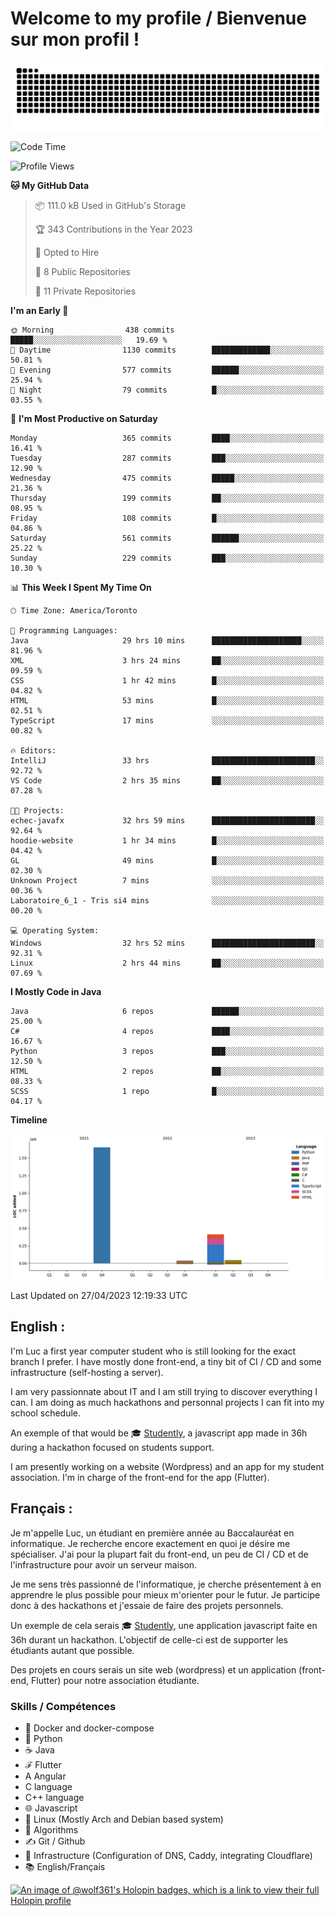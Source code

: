 # Welcome to my profile / Bienvenue sur mon profil !

![snake gif](https://github.com/wolf-361/wolf-361/blob/output/github-contribution-grid-snake.svg)

<!--START_SECTION:waka-->
![Code Time](http://img.shields.io/badge/Code%20Time-55%20hrs%2033%20mins-blue)

![Profile Views](http://img.shields.io/badge/Profile%20Views-0-blue)

**🐱 My GitHub Data** 

> 📦 111.0 kB Used in GitHub's Storage 
 > 
> 🏆 343 Contributions in the Year 2023
 > 
> 💼 Opted to Hire
 > 
> 📜 8 Public Repositories 
 > 
> 🔑 11 Private Repositories 
 > 
**I'm an Early 🐤** 

```text
🌞 Morning                438 commits         █████░░░░░░░░░░░░░░░░░░░░   19.69 % 
🌆 Daytime                1130 commits        █████████████░░░░░░░░░░░░   50.81 % 
🌃 Evening                577 commits         ██████░░░░░░░░░░░░░░░░░░░   25.94 % 
🌙 Night                  79 commits          █░░░░░░░░░░░░░░░░░░░░░░░░   03.55 % 
```
📅 **I'm Most Productive on Saturday** 

```text
Monday                   365 commits         ████░░░░░░░░░░░░░░░░░░░░░   16.41 % 
Tuesday                  287 commits         ███░░░░░░░░░░░░░░░░░░░░░░   12.90 % 
Wednesday                475 commits         █████░░░░░░░░░░░░░░░░░░░░   21.36 % 
Thursday                 199 commits         ██░░░░░░░░░░░░░░░░░░░░░░░   08.95 % 
Friday                   108 commits         █░░░░░░░░░░░░░░░░░░░░░░░░   04.86 % 
Saturday                 561 commits         ██████░░░░░░░░░░░░░░░░░░░   25.22 % 
Sunday                   229 commits         ███░░░░░░░░░░░░░░░░░░░░░░   10.30 % 
```


📊 **This Week I Spent My Time On** 

```text
🕑︎ Time Zone: America/Toronto

💬 Programming Languages: 
Java                     29 hrs 10 mins      ████████████████████░░░░░   81.96 % 
XML                      3 hrs 24 mins       ██░░░░░░░░░░░░░░░░░░░░░░░   09.59 % 
CSS                      1 hr 42 mins        █░░░░░░░░░░░░░░░░░░░░░░░░   04.82 % 
HTML                     53 mins             █░░░░░░░░░░░░░░░░░░░░░░░░   02.51 % 
TypeScript               17 mins             ░░░░░░░░░░░░░░░░░░░░░░░░░   00.82 % 

🔥 Editors: 
IntelliJ                 33 hrs              ███████████████████████░░   92.72 % 
VS Code                  2 hrs 35 mins       ██░░░░░░░░░░░░░░░░░░░░░░░   07.28 % 

🐱‍💻 Projects: 
echec-javafx             32 hrs 59 mins      ███████████████████████░░   92.64 % 
hoodie-website           1 hr 34 mins        █░░░░░░░░░░░░░░░░░░░░░░░░   04.42 % 
GL                       49 mins             █░░░░░░░░░░░░░░░░░░░░░░░░   02.30 % 
Unknown Project          7 mins              ░░░░░░░░░░░░░░░░░░░░░░░░░   00.36 % 
Laboratoire_6_1 - Tris si4 mins              ░░░░░░░░░░░░░░░░░░░░░░░░░   00.20 % 

💻 Operating System: 
Windows                  32 hrs 52 mins      ███████████████████████░░   92.31 % 
Linux                    2 hrs 44 mins       ██░░░░░░░░░░░░░░░░░░░░░░░   07.69 % 
```

**I Mostly Code in Java** 

```text
Java                     6 repos             ██████░░░░░░░░░░░░░░░░░░░   25.00 % 
C#                       4 repos             ████░░░░░░░░░░░░░░░░░░░░░   16.67 % 
Python                   3 repos             ███░░░░░░░░░░░░░░░░░░░░░░   12.50 % 
HTML                     2 repos             ██░░░░░░░░░░░░░░░░░░░░░░░   08.33 % 
SCSS                     1 repo              █░░░░░░░░░░░░░░░░░░░░░░░░   04.17 % 
```



**Timeline**

![Lines of Code chart](https://raw.githubusercontent.com/wolf-361/wolf-361/main/assets/bar_graph.png)


 Last Updated on 27/04/2023 12:19:33 UTC
<!--END_SECTION:waka-->

## English : 

I'm Luc a first year computer student who is still looking for the exact branch I prefer. I have mostly done front-end, a tiny bit of CI / CD and some infrastructure (self-hosting a server).

I am very passionnate about IT and I am still trying to discover everything I can. I am doing as much hackathons and personnal projects I can fit into my school schedule.

An exemple of that would be 🎓 [Studently](https://github.com/wolf-361/Studently-CodeJam12), a javascript app made in 36h during a hackathon focused on students support.

I am presently working on a website (Wordpress) and an app for my student association. I'm in charge of the front-end for the app (Flutter).

## Français :

Je m'appelle Luc, un étudiant en première année au Baccalauréat en informatique. Je recherche encore exactement en quoi je désire me spécialiser. J'ai pour la plupart fait du front-end, un peu de CI / CD et de l'infrastructure pour avoir un serveur maison.

Je me sens très passionné de l'informatique, je cherche présentement à en apprendre le plus possible pour mieux m'orienter pour le futur. Je participe donc à des hackathons et j'essaie de faire des projets personnels.

Un exemple de cela serais 🎓 [Studently](https://github.com/wolf-361/Studently-CodeJam12), une application javascript faite en 36h durant un hackathon. L'objectif de celle-ci est de supporter les étudiants autant que possible.

Des projets en cours serais un site web (wordpress) et un application (front-end, Flutter) pour notre association étudiante.

###  Skills / Compétences

* 🐋 Docker and docker-compose
* 🐍 Python
* ☕ Java
* ℱ Flutter
* A Angular
* C language
* C++ language
* 🌐 Javascript
* 🐧 Linux (Mostly Arch and Debian based system)
* 🧩 Algorithms
* ✍️ Git / Github
* 📜 Infrastructure (Configuration of DNS, Caddy, integrating Cloudflare)
* 📚 English/Français

[![An image of @wolf361's Holopin badges, which is a link to view their full Holopin profile](https://holopin.me/wolf361)](https://holopin.io/@wolf361)


